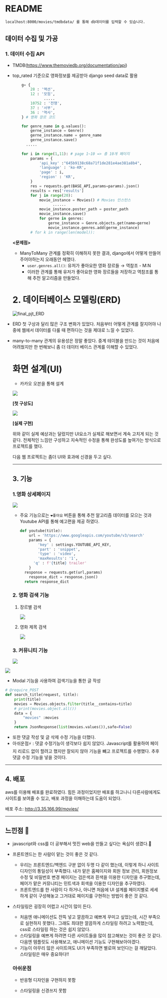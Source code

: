 # README

```bash
localhost:8000/movies/tmdbdata/ 를 통해 db데이터를 입력할 수 있습니다.
```



## 데이터 수집 및 가공 

### 1. 데이터 수집 API

- TMDB(https://www.themoviedb.org/documentation/api)

- top_rated 기준으로 영화정보를 제공받아 django seed data로 활용

  ```python
      g= {
          28 : '액션',
          12 : '모험',
  				.....
          10752 : '전쟁',
          37 : '서부',
          36 : '역사',
      } # 영화 장르 코드 
  
      for genre_name in g.values():
          gerne_instance = Genre()
          gerne_instance.name = genre_name
          gerne_instance.save()
  		.....
   
      for i in range(1,11): # page 1~10 => 총 10개 페이지 
          params = {
              'api_key' :"645b9138c68a71f1de281e4ae381a8b4",
              'language' : 'ko-KR',
              'page' : i,
              'region' : 'KR',
          }
          res = requests.get(BASE_API,params=params).json()
          results = res['results']
          for j in range(20): 
              movie_instance = Movies() # Movies 인스턴스 
  					......
              movie_instance.poster_path = poster_path
              movie_instance.save()
              for gerne in genres: 
                  gerne_instance = Genre.objects.get(name=gerne)
                  movie_instance.genres.add(gerne_instance)
          # for k in range(len(model)):
  ```

  **<문제점>**

  - ManyToMany 관계를 정확히 이해하지 못한 결과, django에서 어떻게 만들어주어야하는지 오래동안 헤맸다.
    - `user.genres.all()`: 유저가 좋아요한 영화 장르들 → 역참조 - M:N   
    - 이러한 관계를 통해 유저가 좋아요한 영화 장르들을 저장하고 역참조를 통해 추천 알고리즘을 만들었다.
  
  
  
  # 2. 데이터베이스 모델링(ERD)
  
  ![final_pjt_ERD](README.assets/final_pjt_ERD.jpg)

- ERD 첫 구상과 달리 많은 구조 변화가 있었다. 처음부터 어떻게 관계를 잘지어야 나중에 웹에서 데이터를 다룰 때  편하다는 것을 제대로 느낄 수 있었다. 

- many-to-many 관계의 유용성은 정말 좋았다. 중계 테이블을 만드는 것이 처음에 어려웠지만 한 번해보니 좀 더 데이터 베이스 관계를 이해할 수 있었다.

  

  # 화면 설계(UI)

  - 카카오 오븐을 통해 설계 

  ![](README.assets/1.PNG)

   **[첫 구상도]**

  ![](README.assets/2.PNG)

  **[실제 구현]**

  위와 같이 실제 예상과는 달랐지만 UI요소가 실제로 해보면서 계속 고치게 되는 것 같다. 전체적인 느낌만 구성하고 지속적인 수정을 통해 완성도를 높여가는 방식으로 프로젝트를 했다. 

  다음 웹 프로젝트는 좀더 UI와 효과에 신경을 두고 싶다.

  ---

  

  ## 3. 기능 

  ### 1.영화 상세페이지
  
  ![](README.assets/3.PNG)
  
  - 주요 기능으로는 `❤좋아요` 버튼을 통해 추천 알고리즘 데이터를 모으는 것과 Youtube API를 통해 예고편을 제공 하였다. 
  
    ```python
    def youtube(title):
        url = 'https://www.googleapis.com/youtube/v3/search'
        params = {
            'key' : settings.YOUTUBE_API_KEY,
            'part' : 'snippet',
            'type' : 'video',
            'maxResults': '1',
          'q' : f'{title} trailer' 
        }
      response = requests.get(url,params)
        response_dict = response.json()
      return response_dict
    ```

  

  ### 2. 영화 검색 기능

  1. 장르별 검색 

     ![](README.assets/4.PNG)

  2. 영화 제목 검색 
  
     ![](README.assets/5.PNG)
  
  ### 3. 커뮤니티 기능
  
  ![](README.assets/1-1606669942702.PNG)

![](README.assets/2-1606669950404.PNG)

- Modal 기능을 사용하여 검색기능을 통한 글 작성

```python
# @require_POST
def search_title(request, title):
    print(title)
    movies = Movies.objects.filter(title__contains=title)
    # print(movies.object.all())
    data = {
        "movies" :movies
    }
    return JsonResponse(list(movies.values()),safe=False)

```

- 또한 댓글 작성 및 글 삭제 수정 기능을 더했다. 
- 아쉬운점⚡ : 댓글 수정기능이 생각보다 쉽지 않았다. Javascript를 활용하여 페이지 리로드 없이 할려고 했지만 잘되지 않아 기능을 뺴고 프로젝트를 수행했다. 추후 댓글 수정 기능을 넣을 것이다.



---

## 4. 배포 

aws를 이용해 배포를 완료하였다. 힘든 과정이었지만 배포를 하고나니 다른사람에게도 사이트를 보여줄 수 있고, 배포 과정을 이해하는데 도움이 되었다.

배포 주소: http://3.35.166.99/movies/



---

## 느낀점 🚗

- javascript와 css를 더 공부해서 멋진 web을 만들고 싶다는 욕심이 생겼다.🌊

- 프론트엔드는 한 사람이 맡는 것이 좋은 것 같다.

  - 우리는 프론트엔드/백엔드 구분 없이 두명 다 같이 했는데, 이렇게 하니 사이트 디자인의 통일성이 부족했다. 내가 맡은 홈페이지와 회원 정보 관리, 회원정보 수정 및 비밀번호 변경 페이지는 검은색과 흰색을 이용한 디자인을 추구했는데, 페어가 맡은 커뮤니티는 민트색과 회색을 이용한 디자인을 추구하였다.
  - 프론트엔드를 한 사람이 다 하거나, 아니면 처음에 UI 설계를 페이지별로 세세하게 같이 구성해놓고 그거대로 페이지를 구현하는 방법이 좋은 것 같다.

- 스타일링은 굉장히 어렵고 시간이 많이 든다.

  - 처음엔 애니메이션도 잔뜩 넣고 깔끔하고 예쁘게 꾸미고 싶었는데, 시간 부족으로 실현하지 못했다.. 그래도 최대한 깔끔하게 스타일링 하려고 노력했는데, css로 스타일링 하는 것은 쉽지 않았다.
  - 스타일링을 예쁘게 하려면 다른 사이트들을 많이 참고해보는 것이 좋은 것 같다. 다음엔 템플릿도 사용해보고, 애니메이션 기능도 구현해보아야겠다.
  - 기능이 아무리 많은 사이트여도 UI가 부족하면 별로여 보인다는 걸 깨달았다. 스타일링은 매우 중요하다!!

  

  ### 아쉬운점 

  - 반응형 디자인을 구현하지 못함

  - 스타일링을 신경쓰지 못함